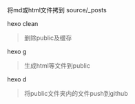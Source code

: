 将md或html文件拷到 source/_posts

hexo clean
> 删除public及缓存

hexo g
> 生成html等文件到public

hexo d
> 将public文件夹内的文件push到github